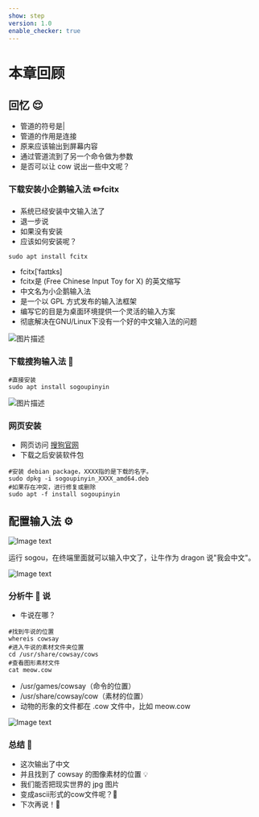 ```yaml
---
show: step
version: 1.0
enable_checker: true
---     
```


# 本章回顾

##  回忆 😌


- 管道的符号是|
- 管道的作用是连接
- 原来应该输出到屏幕内容
- 通过管道流到了另一个命令做为参数
- 是否可以让 cow 说出一些中文呢？

### 下载安装小企鹅输入法 ✏️fcitx

- 系统已经安装中文输入法了
- 退一步说
- 如果没有安装
- 应该如何安装呢？

```shell
sudo apt install fcitx
```


- fcitx[ˈfaɪtɪks]
- fcitx是 (Free Chinese Input Toy for X) 的英文缩写
- 中文名为小企鹅输入法
- 是一个以 GPL 方式发布的输入法框架
- 编写它的目是为桌面环境提供一个灵活的输入方案
- 彻底解决在GNU/Linux下没有一个好的中文输入法的问题


![图片描述](https://doc.shiyanlou.com/courses/uid1190679-20210324-1616586617043)

### 下载搜狗输入法 🐶

```
#直接安装
sudo apt install sogoupinyin
```

![图片描述](https://doc.shiyanlou.com/courses/uid1190679-20210324-1616587086455)


### 网页安装

- 网页访问 [搜狗官网](https://pinyin.sogou.com/linux/)
- 下载之后安装软件包

```shell
#安装 debian package，XXXX指的是下载的名字。
sudo dpkg -i sogoupinyin_XXXX_amd64.deb
#如果存在冲突，进行修复或删除
sudo apt -f install sogoupinyin
```

## 配置输入法 ⚙️

![Image text](https://labfile.oss.aliyuncs.com/courses/2712/fcitx.jpg)

运行 sogou，在终端里面就可以输入中文了，让牛作为 dragon 说"我会中文"。

![Image text](https://labfile.oss.aliyuncs.com/courses/2712/dragon.png)

### 分析牛 🐂 说

- 牛说在哪？

```shell
#找到牛说的位置
whereis cowsay
#进入牛说的素材文件夹位置
cd /usr/share/cowsay/cows
#查看图形素材文件
cat meow.cow
```

- /usr/games/cowsay（命令的位置）
- /usr/share/cowsay/cow（素材的位置）
- 动物的形象的文件都在 .cow 文件中，比如 meow.cow

![Image text](https://labfile.oss.aliyuncs.com/courses/2712/cat.png)

### 总结 🤨

- 这次输出了中文
- 并且找到了 cowsay 的图像素材的位置 💡
- 我们能否把现实世界的 jpg 图片
- 变成ascii形式的cow文件呢？🤔
- 下次再说！👋
